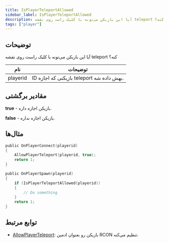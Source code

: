```yaml
---
title: IsPlayerTeleportAllowed
sidebar_label: IsPlayerTeleportAllowed
description: آیا این بازیکن می‌تونه با کلیک راست روی نقشه teleport کنه؟
tags: ["player"]
---
```


<VersionWarn version='omp v1.1.0.2612' />

## توضیحات

آیا این بازیکن می‌تونه با کلیک راست روی نقشه teleport کنه؟

| نام      | توضیحات                                     |
| -------- | ------------------------------------------- |
| playerid | ID بازیکنی که اجازه teleport بهش داده شه.   |

## مقادیر برگشتی

**true** - بازیکن اجازه داره.

**false** - بازیکن اجازه نداره.

## مثال‌ها

```c
public OnPlayerConnect(playerid)
{
    AllowPlayerTeleport(playerid, true);
    return 1;
}

public OnPlayerSpawn(playerid)
{
    if (IsPlayerTeleportAllowed(playerid))
    {
        // Do something
    }
    return 1;
}
```

## توابع مرتبط

- [AllowPlayerTeleport](AllowPlayerTeleport): بازیکن رو بعنوان ادمین RCON تنظیم می‌کنه.